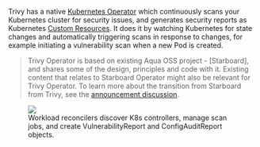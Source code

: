 Trivy has a native [Kubernetes Operator](operator) which continuously scans your Kubernetes cluster for security issues, and generates security reports as Kubernetes [Custom Resources](crd). It does it by watching Kubernetes for state changes and automatically triggering scans in response to changes, for example initiating a vulnerability scan when a new Pod is created.

> Trivy Operator is based on existing Aqua OSS project - [Starboard], and shares some of the design, principles and code with it. Existing content that relates to Starboard Operator might also be relevant for Trivy Operator. To learn more about the transition from Starboard from Trivy, see the [announcement discussion](starboard-announcement).

<figure>
  <img src="./images/operator/trivy-operator-workloads.png" />
  <figcaption>Workload reconcilers discover K8s controllers, manage scan jobs, and create VulnerabilityReport and ConfigAuditReport objects.</figcaption>
</figure>